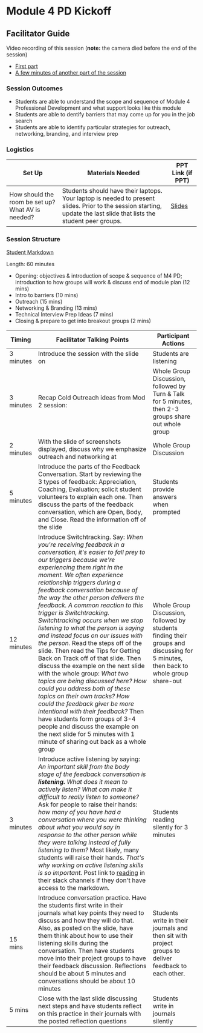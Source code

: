 # Module 4 PD Kickoff
## Facilitator Guide

Video recording of this session (**note:** the camera died before the end of the session)
* [First part](https://drive.google.com/file/d/0B6yM_FEMEdwzN3JjU1hEZjMwblE/view)
* [A few minutes of another part of the session](https://drive.google.com/file/d/0B6yM_FEMEdwzdW4tcGliaTYyZ1k/view)

### Session Outcomes

* Students are able to understand the scope and sequence of Module 4 Professional Development and what support looks like this module
* Students are able to dentify barriers that may come up for you in the job search
* Students are able to identify particular strategies for outreach, networking, branding, and interview prep

### Logistics

| Set Up | Materials Needed | PPT Link (if PPT)|
| ------ | ---------------- | ---------------- |
| How should the room be set up? What AV is needed? | Students should have their laptops. Your laptop is needed to present slides. Prior to the session starting, update the last slide that lists the student peer groups. | [Slides](https://docs.google.com/presentation/d/1DNPivOJBUUnWlwD-n-2K9dysidWPyVFaqCvMmy87Irw/edit?usp=sharing) |

### Session Structure

[Student Markdown](https://github.com/turingschool/career-development-curriculum/blob/master/module_four/pd_kickoff.md)

Length: 60 minutes
 
* Opening: objectives & introduction of scope & sequence of M4 PD; introduction to how groups will work & discuss end of module plan (12 mins)
* Intro to barriers (10 mins)
* Outreach (15 mins)
* Networking & Branding (13 mins)
* Technical Interview Prep Ideas (7 mins)
* Closing & prepare to get into breakout groups (2 mins)


| Timing        | Facilitator Talking Points        | Participant Actions  |
| ------------- | ----------- | ------------------------|
| 3 minutes | Introduce the session with the slide on   | Students are listening |
| 3 minutes | Recap Cold Outreach ideas from Mod 2 session:   |  Whole Group Discussion, followed by Turn & Talk for 5 minutes, then 2-3 groups share out whole group |
| 2 minutes | With the slide of screenshots displayed, discuss why we emphasize outreach and networking at  | Whole Group Discussion|
| 5 minutes | Introduce the parts of the Feedback Conversation. Start by reviewing the 3 types of feedback: Appreciation, Coaching, Evaluation; solicit student volunteers to explain each one. Then discuss the parts of the feedback conversation, which are Open, Body, and Close. Read the information off of the slide | Students provide answers when prompted |
| 12 minutes | Introduce Switchtracking. Say: *When you're receiving feedback in a conversation, it's easier to fall prey to our triggers because we're experiencing them right in the moment. We often experience relationship triggers during a feedback conversation because of the way the other person delivers the feedback. A common reaction to this trigger is Switchtracking. Switchtracking occurs when we stop listening to what the person is saying and instead focus on our issues with the person.* Read the steps off of the slide. Then read the Tips for Getting Back on Track off of that slide. Then discuss the example on the next slide with the whole group: *What two topics are being discussed here? How could you address both of these topics on their own tracks? How could the feedback giver be more intentional with their feedback?* Then have students form groups of 3-4 people and discuss the example on the next slide for 5 minutes with 1 minute of sharing out back as a whole group | Whole Group Discussion, followed by students finding their groups and discussing for 5 minutes, then back to whole group share-out |
| 3 minutes | Introduce active listening by saying: *An important skill from the body stage of the feedback conversation is **listening.** What does it mean to actively listen? What can make it difficult to really listen to someone?* Ask for people to raise their hands: *how many of you have had a conversation where you were thinking about what you would say in response to the other person while they were talking instead of fully listening to them?* Most likely, many students will raise their hands. *That's why working on active listening skills is so important.* Post link to [reading](https://www.fastcompany.com/3036026/5-ways-to-improve-your-listening-skills) in their slack channels if they don't have access to the markdown. |  Students reading silently for 3 minutes |
| 15 mins | Introduce conversation practice. Have the students first write in their journals what key points they need to discuss and how they will do that. Also, as posted on the slide, have them think about how to use their listening skills during the conversation. Then have students move into their project groups to have their feedback discussion. Reflections should be about 5 minutes and conversations should be about 10 minutes | Students write in their journals and then sit with project groups to deliver feedback to each other. |
| 5 mins | Close with the last slide discussing next steps and have students reflect on this practice in their journals with the posted reflection questions | Students write in journals silently |

  
 
